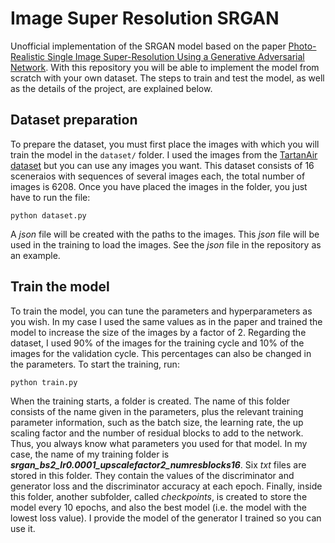 # Image Super Resolution SRGAN
Unofficial implementation of the SRGAN model based on the paper [Photo-Realistic Single Image Super-Resolution Using a Generative Adversarial Network](https://arxiv.org/pdf/1609.04802v5). With this repository you will be able to implement the model from scratch with your own dataset. The steps to train and test the model, as well as the details of the project, are explained below.

## Dataset preparation
To prepare the dataset, you must first place the images with which you will train the model in the ```dataset/``` folder. I used the images from the [TartanAir dataset](https://theairlab.org/tartanair-dataset/) but you can use any images you want. This dataset consists of 16 sceneraios with sequences of several images each, the total number of images is 6208. Once you have placed the images in the folder, you just have to run the file:
```
python dataset.py
```
A _json_ file will be created with the paths to the images. This _json_ file will be used in the training to load the images. See the _json_ file in the repository as an example.

## Train the model
To train the model, you can tune the parameters and hyperparameters as you wish. In my case I used the same values ​​as in the paper and trained the model to increase the size of the images by a factor of 2. Regarding the dataset, I used 90% of the images for the training cycle and 10% of the images for the validation cycle. This percentages can also be changed in the parameters. To start the training, run:
```
python train.py
```
When the training starts, a folder is created. The name of this folder consists of the name given in the parameters, plus the relevant training parameter information, such as the batch size, the learning rate, the up scaling factor and the number of residual blocks to add to the network. Thus, you always know what parameters you used for that model. In my case, the name of my training folder is _**srgan_bs2_lr0.0001_upscalefactor2_numresblocks16**_. Six _txt_ files are stored in this folder. They contain the values of the discriminator and generator loss and the discriminator accuracy at each epoch. Finally, inside this folder, another subfolder, called _checkpoints_, is created to store the model every 10 epochs, and also the best model (i.e. the model with the lowest loss value). I provide the model of the generator I trained so you can use it.
